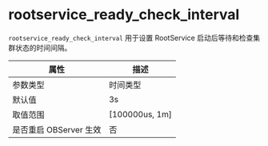 rootservice_ready_check_interval
=====================================================

`rootservice_ready_check_interval` 用于设置 RootService 启动后等待和检查集群状态的时间间隔。

|      **属性**      |      **描述**      |
|------------------|------------------|
| 参数类型             | 时间类型             |
| 默认值              | 3s               |
| 取值范围             | \[100000us, 1m\] |
| 是否重启 OBServer 生效 | 否                |
